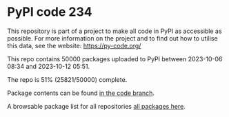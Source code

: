 # PyPI code 234

This repository is part of a project to make all code in PyPI as accessible as possible. For more information 
on the project and to find out how to utilise this data, see the website: https://py-code.org/

This repo contains 50000 packages uploaded to PyPI between 
2023-10-06 08:34 and 2023-10-12 05:51.

The repo is 51% (25821/50000) complete.

Package contents can be found [in the code branch](https://github.com/pypi-data/pypi-mirror-234/tree/code/packages).

A browsable package list for all repositories [all packages here](https://py-code.org/repositories/pypi-mirror-234).



